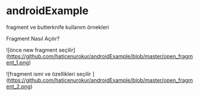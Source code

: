 # androidExample
fragment ve butterknife kullanım örnekleri


Fragment Nasıl Açılır?

![önce new fragment seçilir] (https://github.com/haticenurokur/androidExample/blob/master/open_fragment_1.png)

![fragment ismi ve özellikleri seçilir ] (https://github.com/haticenurokur/androidExample/blob/master/open_fragment_2.png)